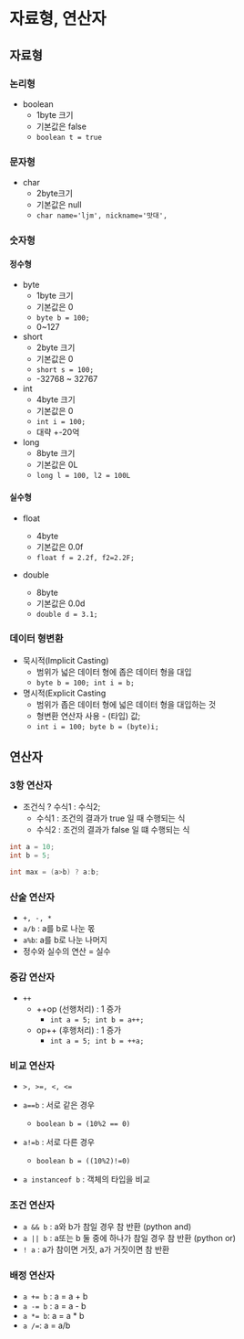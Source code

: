 # 자료형, 연산자

## 자료형

### 논리형

- boolean
  - 1byte 크기
  - 기본값은 false
  - `boolean t = true`

### 문자형

- char
  - 2byte크기
  - 기본값은 null
  - `char name='ljm', nickname='맛대', `

### 숫자형

#### 정수형

- byte
  - 1byte 크기
  - 기본값은 0
  - `byte b = 100;`
  - 0~127
- short
  - 2byte 크기
  - 기본값은 0
  - `short s = 100;`
  - -32768 ~ 32767
- int
  - 4byte 크기
  - 기본값은 0
  - `int i = 100;`
  - 대략 +-20억
- long
  - 8byte 크기
  - 기본값은 0L
  - `long l = 100, l2 = 100L`

#### 실수형

- float
  - 4byte
  - 기본값은 0.0f
  - `float f = 2.2f, f2=2.2F;`

- double
  - 8byte
  - 기본값은 0.0d
  - `double d = 3.1;`



### 데이터 형변환

- 묵시적(Implicit Casting)
  - 범위가 넓은 데이터 형에 좁은 데이터 형을 대입
  - `byte b = 100; int i = b;`
- 명시적(Explicit Casting
  - 범위가 좁은 데이터 형에 넓은 데이터 형을 대입하는 것
  - 형변환 연산자 사용 - (타입) 값;
  - `int i = 100; byte b = (byte)i;`



## 연산자

### 3항 연산자

- 조건식 ? 수식1 : 수식2;
  - 수식1 : 조건의 결과가 true 일 때 수행되는 식
  - 수식2 : 조건의 결과가 false 일 떄 수행되는 식

```java
int a = 10;
int b = 5;

int max = (a>b) ? a:b;
```



### 산술 연산자

- `+, -, *`
- `a/b` : a를 b로 나눈 몫
- `a%b`: a를 b로 나눈 나머지
- 정수와 실수의 연산 = 실수



### 증감 연산자

- `++`
  - ++op (선행처리) : 1 증가
    - `int a = 5; int b = a++;`
  - op++ (후행처리) : 1 증가
    - `int a = 5; int b = ++a;`



### 비교 연산자

- `>, >=, <, <=`

- `a==b` : 서로 같은 경우
  - `boolean b = (10%2 == 0)`
- `a!=b` : 서로 다른 경우
  - `boolean b = ((10%2)!=0)`
- `a instanceof b` : 객체의 타입을 비교



### 조건 연산자

- `a && b` : a와 b가 참일 경우 참 반환 (python and)
- `a || b` : a또는 b 둘 중에 하나가 참일 경우 참 반환 (python or)
- `! a` : a가 참이면 거짓, a가 거짓이면 참 반환



### 배정 연산자

- `a += b` : a = a + b
- `a -= b` : a = a - b
- `a *= b`: a = a * b
- `a /=`: a = a/b
